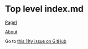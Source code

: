 # Top level index.md

[Page1](./page1.md)

[About](./about/index.md)

Go to [this 11ty issue on GitHub](https://github.com/11ty/eleventy/issues/3312)
